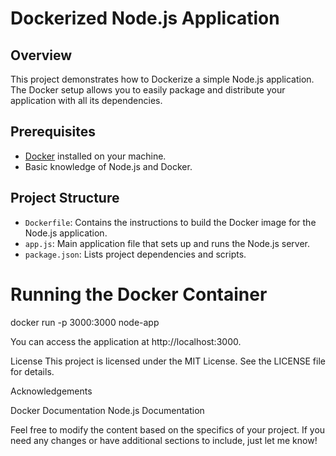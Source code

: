 # Dockerized Node.js Application

## Overview
This project demonstrates how to Dockerize a simple Node.js application. 
The Docker setup allows you to easily package and distribute your application with all its dependencies.

## Prerequisites
- [Docker](https://www.docker.com/get-started) installed on your machine.
- Basic knowledge of Node.js and Docker.

## Project Structure
- `Dockerfile`: Contains the instructions to build the Docker image for the Node.js application.
- `app.js`: Main application file that sets up and runs the Node.js server.
- `package.json`: Lists project dependencies and scripts.

# Running the Docker Container
 docker run -p 3000:3000 node-app

 You can access the application at http://localhost:3000.

License
This project is licensed under the MIT License. See the LICENSE file for details.

Acknowledgements

Docker Documentation
Node.js Documentation

Feel free to modify the content based on the specifics of your project. 
If you need any changes or have additional sections to include, just let me know!







